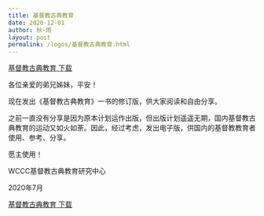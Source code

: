 ```yaml
---
title: 基督教古典教育
date: 2020-12-01
author: 秋-雨
layout: post
permalink: /logos/基督教古典教育.html
---
```



[基督教古典教育 下载](/uploads/基督教古典教育.pdf)


各位亲爱的弟兄姊妹，平安！

现在发出《基督教古典教育》一书的修订版，供大家阅读和自由分享。

之前一直没有分享是因为原本计划运作出版，但出版计划遥遥无期，国内基督教古典教育的运动又如火如荼。因此，经过考虑，发出电子版，供国内的基督教教育者使用、参考、分享。

愿主使用！

WCCC基督教古典教育研究中心

2020年7月


[基督教古典教育 下载](/uploads/基督教古典教育.pdf)
